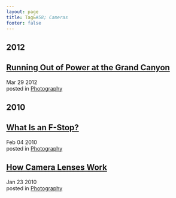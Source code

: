 ```yaml
---
layout: page
title: Tag&#58; Cameras
footer: false
---
```


<div id="blog-archives" class="category">
<h2>2012</h2>

<article>
<h1><a href="/2012/03/29/running-out-of-power-at-the-grand-canyon/index.html">Running Out of Power at the Grand Canyon</a></h1>
<time datetime="2012-03-29T00:00:00-06:00" pubdate><span class='month'>Mar</span> <span class='day'>29</span> <span class='year'>2012</span></time>
<footer>
<span class="categories">posted in 
<a href='/categories/photography/'>Photography</a></span>
</footer>
</article>
<h2>2010</h2>

<article>
<h1><a href="/2010/02/04/what-is-an-f-stop/index.html">What Is an F-Stop?</a></h1>
<time datetime="2010-02-04T00:00:00-06:00" pubdate><span class='month'>Feb</span> <span class='day'>04</span> <span class='year'>2010</span></time>
<footer>
<span class="categories">posted in 
<a href='/categories/photography/'>Photography</a></span>
</footer>
</article>

<article>
<h1><a href="/2010/01/23/how-camera-lenses-work/index.html">How Camera Lenses Work</a></h1>
<time datetime="2010-01-23T00:00:00-06:00" pubdate><span class='month'>Jan</span> <span class='day'>23</span> <span class='year'>2010</span></time>
<footer>
<span class="categories">posted in 
<a href='/categories/photography/'>Photography</a></span>
</footer>
</article>
</div>
